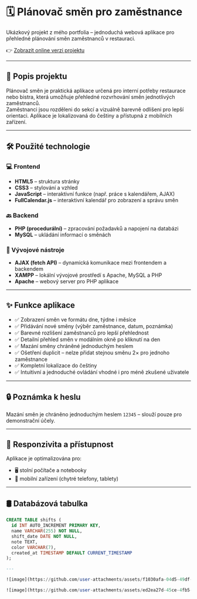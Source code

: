 # 🗓️ Plánovač směn pro zaměstnance

Ukázkový projekt z mého portfolia – jednoduchá webová aplikace pro přehledné plánování směn zaměstnanců v restauraci.  

👉 [Zobrazit online verzi projektu](http://smeny.wz.cz:8080)

---

## 🧾 Popis projektu

Plánovač směn je praktická aplikace určená pro interní potřeby restaurace nebo bistra, která umožňuje přehledné rozvrhování směn jednotlivých zaměstnanců.  
Zaměstnanci jsou rozděleni do sekcí a vizuálně barevně odlišeni pro lepší orientaci. Aplikace je lokalizovaná do češtiny a přístupná z mobilních zařízení.

---

## 🛠️ Použité technologie

### 💻 Frontend

- **HTML5** – struktura stránky  
- **CSS3** – stylování a vzhled  
- **JavaScript** – interaktivní funkce (např. práce s kalendářem, AJAX)  
- **FullCalendar.js** – interaktivní kalendář pro zobrazení a správu směn

### 🔙 Backend

- **PHP (procedurální)** – zpracování požadavků a napojení na databázi  
- **MySQL** – ukládání informací o směnách

### 🧰 Vývojové nástroje

- **AJAX (fetch API)** – dynamická komunikace mezi frontendem a backendem  
- **XAMPP** – lokální vývojové prostředí s Apache, MySQL a PHP  
- **Apache** – webový server pro PHP aplikace

---

## ✨ Funkce aplikace

- ✅ Zobrazení směn ve formátu dne, týdne i měsíce  
- ✅ Přidávání nové směny (výběr zaměstnance, datum, poznámka)  
- ✅ Barevné rozlišení zaměstnanců pro lepší přehlednost  
- ✅ Detailní přehled směn v modálním okně po kliknutí na den  
- ✅ Mazání směny chráněné jednoduchým heslem  
- ✅ Ošetření duplicit – nelze přidat stejnou směnu 2× pro jednoho zaměstnance  
- ✅ Kompletní lokalizace do češtiny  
- ✅ Intuitivní a jednoduché ovládání vhodné i pro méně zkušené uživatele

---

## 🔒 Poznámka k heslu

Mazání směn je chráněno jednoduchým heslem `12345` – slouží pouze pro demonstrační účely.

---

## 📱 Responzivita a přístupnost

Aplikace je optimalizována pro:

- 🖥️ stolní počítače a notebooky  
- 📱 mobilní zařízení (chytré telefony, tablety)

---

## 🛢️ Databázová tabulka

```sql
CREATE TABLE shifts (
  id INT AUTO_INCREMENT PRIMARY KEY,
  name VARCHAR(255) NOT NULL,
  shift_date DATE NOT NULL,
  note TEXT,
  color VARCHAR(7),
  created_at TIMESTAMP DEFAULT CURRENT_TIMESTAMP
);

---

![image](https://github.com/user-attachments/assets/f1030afa-04d5-49df-b32b-ac2797e79c34)

![image](https://github.com/user-attachments/assets/ed2ea27d-45ce-4fb5-b9fb-ba21b91fed42)
